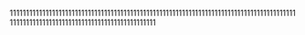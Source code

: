 1111111111111111111111111111111111111111111111111111111111111111111111111111111111111111111111111111111111111111111111111111111111111
